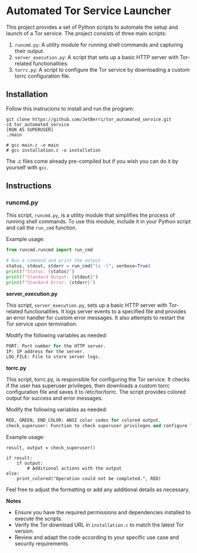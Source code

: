 # Automated Tor Service Launcher

This project provides a set of Python scripts to automate the setup and launch of a Tor service. The project consists of three main scripts:

1. `runcmd.py`: A utility module for running shell commands and capturing their output.
2. `server_execution.py`: A script that sets up a basic HTTP server with Tor-related functionalities.
3. `torrc.py`: A script to configure the Tor service by downloading a custom torrc configuration file.

## Installation

Follow this instrucions to install and run the program:
```
git clone https://github.com/JetBerri/tor_automated_service.git
cd tor_automated_service
[RUN AS SUPERUSER]
./main

# gcc main.c -o main
# gcc installation.c -o installation
```

The .c files come already pre-compiled but if you wish you can do it by yourself with `gcc`.

## Instructions

### runcmd.py

This script, `runcmd.py`, is a utility module that simplifies the process of running shell commands. To use this module, include it in your Python script and call the `run_cmd` function.

Example usage:

```python
from runcmd.runcmd import run_cmd

# Run a command and print the output
status, stdout, stderr = run_cmd("ls -l", verbose=True)
print(f"Status: {status}")
print(f"Standard Output: {stdout}")
print(f"Standard Error: {stderr}")
```

**server_execution.py**

This script, `server_execution.py`, sets up a basic HTTP server with Tor-related functionalities. It logs server events to a specified file and provides an error handler for custom error messages. It also attempts to restart the Tor service upon termination.

Modify the following variables as needed:

```python
PORT: Port number for the HTTP server.
IP: IP address for the server.
LOG_FILE: File to store server logs.
```

**torrc.py**

This script, torrc.py, is responsible for configuring the Tor service. It checks if the user has superuser privileges, then downloads a custom torrc configuration file and saves it to /etc/tor/torrc. The script provides colored output for success and error messages.

Modify the following variables as needed:

```python
RED, GREEN, END_COLOR: ANSI color codes for colored output.
check_superuser: Function to check superuser privileges and configure Tor.
```

Example usage:

```
result, output = check_superuser()

if result:
    if output:
        # Additional actions with the output
else:
    print_colored("Operation could not be completed.", RED)

```

Feel free to adjust the formatting or add any additional details as necessary.

**Notes**

- Ensure you have the required permissions and dependencies installed to execute the scripts.
- Verify the Tor download URL in `installation.c` to match the latest Tor version.
- Review and adapt the code according to your specific use case and security requirements.
